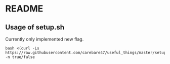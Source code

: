 # README

## Usage of setup.sh
Currently only implemented new flag. 

```
bash <(curl -Ls https://raw.githubusercontent.com/carebare47/useful_things/master/setup.sh) -n true/false
```
